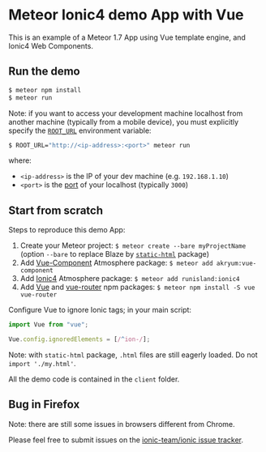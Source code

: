 # Meteor Ionic4 demo App with Vue

This is an example of a Meteor 1.7 App using Vue template engine, and Ionic4 Web Components.

## Run the demo

```bash
$ meteor npm install
$ meteor run
```

Note: if you want to access your development machine localhost from another machine (typically from a mobile device),
you must explicitly specify the [`ROOT_URL`](https://docs.meteor.com/environment-variables.html#ROOT-URL) environment variable:

```bash
$ ROOT_URL="http://<ip-address>:<port>" meteor run
```

where:

- `<ip-address>` is the IP of your dev machine (e.g. `192.168.1.10`)
- `<port>` is the [port](https://docs.meteor.com/environment-variables.html#PORT) of your localhost (typically `3000`)

## Start from scratch

Steps to reproduce this demo App:

1. Create your Meteor project: `$ meteor create --bare myProjectName` (option `--bare` to replace Blaze by [`static-html`](https://atmospherejs.com/meteor/static-html) package)
2. Add [Vue-Component](https://atmospherejs.com/akryum/vue-component) Atmosphere package: `$ meteor add akryum:vue-component`
3. Add [Ionic4](https://atmospherejs.com/runisland/ionic4) Atmosphere package: `$ meteor add runisland:ionic4`
4. Add [Vue](https://www.npmjs.com/package/vue) and [vue-router](https://www.npmjs.com/package/vue-router) npm packages: `$ meteor npm install -S vue vue-router`

Configure Vue to ignore Ionic tags; in your main script:

```javascript
import Vue from "vue";

Vue.config.ignoredElements = [/^ion-/];
```

Note: with `static-html` package, `.html` files are still eagerly loaded. Do not `import './my.html'`.

All the demo code is contained in the `client` folder.

## Bug in Firefox

Note: there are still some issues in browsers different from Chrome.

Please feel free to submit issues on the [ionic-team/ionic issue tracker](https://github.com/ionic-team/ionic/issues).
